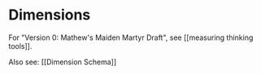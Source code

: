 # Dimensions

For "Version 0: Mathew's Maiden Martyr Draft", see [[measuring thinking tools]].

Also see: [[Dimension Schema]]